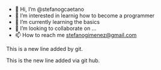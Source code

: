 - 👋 Hi, I’m @stefanogcaetano
- 👀 I’m interested in learnig how to become a programmer
- 🌱 I’m currently learning the basics
- 💞️ I’m looking to collaborate on ... 
- 📫 How to reach me stefanogimenez@gmail.com

This is a new line added by git.
<!---
stefanogcaetano/stefanogcaetano is a ✨ special ✨ repository because its `README.md` (this file) appears on your GitHub profile.
You can click the Preview link to take a look at your changes.
--->


This is the new line added via git hub.
